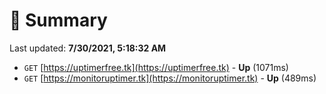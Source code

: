 # 📖 Summary
Last updated: **7/30/2021, 5:18:32 AM**

- `GET` [https://uptimerfree.tk](https://uptimerfree.tk) - **Up** (1071ms)
- `GET` [https://monitoruptimer.tk](https://monitoruptimer.tk) - **Up** (489ms)
